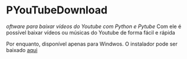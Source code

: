 # PYouTubeDownload
*oftware para baixar vídeos do Youtube com Python e Pytube*
Com ele é possível baixar vídeos ou músicas do Youtube de forma fácil e rápida

  Por enquanto, disponível apenas para Windwos.
  O instalador pode ser baixado [aqui](pytubeDownload.exe)
